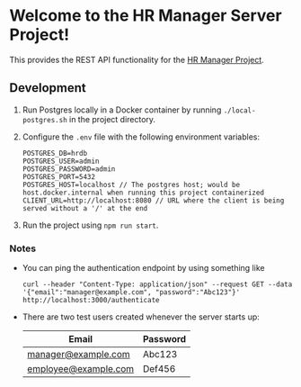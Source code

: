 # Welcome to the HR Manager Server Project!

This provides the REST API functionality for the [HR Manager Project](https://github.com/ChristineShaffer/hr-manager).

## Development

1. Run Postgres locally in a Docker container by running `./local-postgres.sh` in the project directory.


2. Configure the `.env` file with the following environment variables:
   ```
   POSTGRES_DB=hrdb
   POSTGRES_USER=admin
   POSTGRES_PASSWORD=admin
   POSTGRES_PORT=5432
   POSTGRES_HOST=localhost // The postgres host; would be host.docker.internal when running this project containerized
   CLIENT_URL=http://localhost:8080 // URL where the client is being served without a '/' at the end
   ```


3. Run the project using `npm run start`.

### Notes

- You can ping the authentication endpoint by using something like
  ```shell
  curl --header "Content-Type: application/json" --request GET --data '{"email":"manager@example.com", "password":"Abc123"}' http://localhost:3000/authenticate
  ```
- There are two test users created whenever the server starts up:

  | Email | Password |
  | ----------- | ----------- |
  | manager@example.com | Abc123 |
  | employee@example.com | Def456 |
